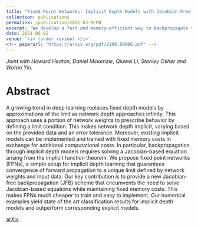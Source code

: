```yaml
---
title: "Fixed Point Networks: Implicit Depth Models with Jacobian-Free Backprop"
collection: publications
permalink: /publication/2021-03-NFPN
excerpt: 'We develop a fast and memory-efficient way to backpropagate through implicit depth models'
date: 2021-06-02
venue: '<i> (under review) </i>'
<!-- paperurl: 'https://arxiv.org/pdf/2106.00906.pdf' -->
---
```

<i> Joint with Howard Heaton, Daniel Mckenzie, Qiuwei Li, Stanley Osher and Wotao Yin.</i>

Abstract
======
A growing trend in deep learning replaces fixed depth models by approximations of the limit as network depth approaches infinity. This approach uses a portion of network weights to prescribe behavior by defining a limit condition. This makes network depth implicit, varying based on the provided data and an error tolerance. Moreover, existing implicit models can be implemented and trained with fixed memory costs in exchange for additional computational costs. In particular, backpropagation through implicit depth models requires solving a Jacobian-based equation arising from the implicit function theorem. We propose fixed point networks (FPNs), a simple setup for implicit depth learning that guarantees convergence of forward propagation to a unique limit defined by network weights and input data. Our key contribution is to provide a new Jacobian-free backpropagation (JFB) scheme that circumvents the need to solve Jacobian-based equations while maintaining fixed memory costs. This makes FPNs much cheaper to train and easy to implement. Our numerical examples yield state of the art classification results for implicit depth models and outperform corresponding explicit models.

[arXiv](https://arxiv.org/abs/2103.12803)
